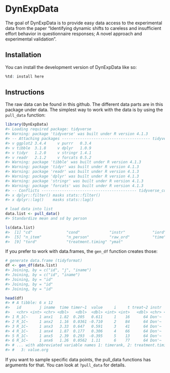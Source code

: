 
<!-- README.md is generated from README.Rmd. Please edit that file -->

# DynExpData

<!-- badges: start -->
<!-- badges: end -->

The goal of DynExpData is to provide easy data access to the
experimental data from the paper “Identifying dynamic shifts to careless
and insufficient effort behavior in questionnaire responses; A novel
approach and experimental validation”.

## Installation

You can install the development version of DynExpData like so:

``` r
%td: install here
```

## Instructions

The raw data can be found in this github. The different data parts are
in this package under data. The simplest way to work with the data is by
using the `pull_data` function:

``` r
library(DynExpData)
#> Loading required package: tidyverse
#> Warning: package 'tidyverse' was built under R version 4.1.3
#> -- Attaching packages --------------------------------------- tidyverse 1.3.2 --
#> v ggplot2 3.4.4     v purrr   0.3.4
#> v tibble  3.1.8     v dplyr   1.0.9
#> v tidyr   1.2.0     v stringr 1.4.1
#> v readr   2.1.2     v forcats 0.5.2
#> Warning: package 'tibble' was built under R version 4.1.3
#> Warning: package 'tidyr' was built under R version 4.1.3
#> Warning: package 'readr' was built under R version 4.1.3
#> Warning: package 'dplyr' was built under R version 4.1.3
#> Warning: package 'stringr' was built under R version 4.1.3
#> Warning: package 'forcats' was built under R version 4.1.3
#> -- Conflicts ------------------------------------------ tidyverse_conflicts() --
#> x dplyr::filter() masks stats::filter()
#> x dplyr::lag()    masks stats::lag()

# load data into list
data.list <- pull_data()
#> Standardize mean and sd by person

ls(data.list)
#>  [1] "cd"               "cond"             "instr"            "iord"            
#>  [5] "n_item"           "n_person"         "raw_ord"          "time"            
#>  [9] "tord"             "treatment.timing" "ymat"
```

If you prefer to work with data.frames, the `gen_df` function creates
those:

``` r
# generate data.frame (tidyformat)
df <- gen_df(data.list)
#> Joining, by = c("id", "j", "iname")
#> Joining, by = c("id", "iname")
#> Joining, by = "id"
#> Joining, by = "id"
#> Joining, by = "id"

head(df)
#> # A tibble: 6 x 12
#>   id        j iname  time timer~1  value     i     t treat~2 instr  cond value~3
#>   <chr> <int> <chr> <dbl>   <dbl>  <dbl> <int> <int>   <dbl> <chr> <dbl>   <dbl>
#> 1 R_1C~     1 anx1   1.82  0.205   0.611     1    16      64 Don'~     4   0.611
#> 2 R_1C~     1 anx2   1.16  0.0361 -0.710     2    84      64 Don'~     4  -0.710
#> 3 R_1C~     1 anx3   3.33  0.647   0.591     3    41      64 Don'~     4   0.591
#> 4 R_1C~     1 anx4   1.87  0.177   0.306     4    66      64 Don'~     4   0.306
#> 5 R_1C~     1 anx5   2.39  0.293  -0.395     5    13      64 Don'~     4  -0.395
#> 6 R_1C~     1 anx6   1.26  0.0562  1.11      6    77      64 Don'~     4   5.89 
#> # ... with abbreviated variable names 1: timerank, 2: treatment.timing,
#> #   3: value.org
```

If you want to sample specific data points, the pull_data functions has
arguments for that. You can look at `?pull_data` for details.
